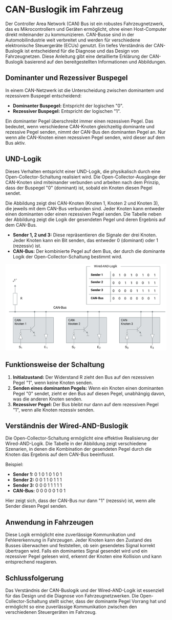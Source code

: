 # CAN-Buslogik im Fahrzeug

Der Controller Area Network (CAN) Bus ist ein robustes Fahrzeugnetzwerk, das es Mikrocontrollern und Geräten ermöglicht, ohne einen Host-Computer direkt miteinander zu kommunizieren. CAN-Busse sind in der Automobilindustrie weit verbreitet und werden für verschiedene elektronische Steuergeräte (ECUs) genutzt. Ein tiefes Verständnis der CAN-Buslogik ist entscheidend für die Diagnose und das Design von Fahrzeugnetzen. Diese Anleitung gibt eine detaillierte Erklärung der CAN-Buslogik basierend auf den bereitgestellten Informationen und Abbildungen.

## Dominanter und Rezessiver Buspegel

In einem CAN-Netzwerk ist die Unterscheidung zwischen dominantem und rezessivem Buspegel entscheidend:

- **Dominanter Buspegel:** Entspricht der logischen "0".
- **Rezessiver Buspegel:** Entspricht der logischen "1".

Ein dominanter Pegel überschreibt immer einen rezessiven Pegel. Das bedeutet, wenn verschiedene CAN-Knoten gleichzeitig dominante und rezessive Pegel senden, nimmt der CAN-Bus den dominanten Pegel an. Nur wenn alle CAN-Knoten einen rezessiven Pegel senden, wird dieser auf dem Bus aktiv.

## UND-Logik

Dieses Verhalten entspricht einer UND-Logik, die physikalisch durch eine Open-Collector-Schaltung realisiert wird. Die Open-Collector-Ausgänge der CAN-Knoten sind miteinander verbunden und arbeiten nach dem Prinzip, dass der Buspegel "0" (dominant) ist, sobald ein Knoten diesen Pegel sendet.

Die Abbildung zeigt drei CAN-Knoten (Knoten 1, Knoten 2 und Knoten 3), die jeweils mit dem CAN-Bus verbunden sind. Jeder Knoten kann entweder einen dominanten oder einen rezessiven Pegel senden. Die Tabelle neben der Abbildung zeigt die Logik der gesendeten Pegel und deren Ergebnis auf dem CAN-Bus.

- **Sender 1, 2 und 3:** Diese repräsentieren die Signale der drei Knoten. Jeder Knoten kann ein Bit senden, das entweder 0 (dominant) oder 1 (rezessiv) ist.
- **CAN-Bus:** Der kombinierte Pegel auf dem Bus, der durch die dominante Logik der Open-Collector-Schaltung bestimmt wird.

![CAN-Knoten](/img/can/1716539577015.png)

## Funktionsweise der Schaltung

1. **Initialzustand:** Der Widerstand R zieht den Bus auf den rezessiven Pegel "1", wenn keine Knoten senden.
2. **Senden eines dominanten Pegels:** Wenn ein Knoten einen dominanten Pegel "0" sendet, zieht er den Bus auf diesen Pegel, unabhängig davon, was die anderen Knoten senden.
3. **Rezessiver Pegel:** Der Bus bleibt nur dann auf dem rezessiven Pegel "1", wenn alle Knoten rezessiv senden.

## Verständnis der Wired-AND-Buslogik

Die Open-Collector-Schaltung ermöglicht eine effektive Realisierung der Wired-AND-Logik. Die Tabelle in der Abbildung zeigt verschiedene Szenarien, in denen die Kombination der gesendeten Pegel durch die Knoten das Ergebnis auf dem CAN-Bus beeinflusst.

Beispiel:

- **Sender 1:** 0 1 0 1 0 1 0 1
- **Sender 2:** 0 0 1 1 0 1 1 1
- **Sender 3:** 0 0 0 1 1 1 1 1
- **CAN-Bus:** 0 0 0 0 0 1 0 1

Hier zeigt sich, dass der CAN-Bus nur dann "1" (rezessiv) ist, wenn alle Sender diesen Pegel senden.

## Anwendung in Fahrzeugen

Diese Logik ermöglicht eine zuverlässige Kommunikation und Fehlererkennung in Fahrzeugen. Jeder Knoten kann den Zustand des Busses überwachen und feststellen, ob sein gesendetes Signal korrekt übertragen wird. Falls ein dominantes Signal gesendet wird und ein rezessiver Pegel gelesen wird, erkennt der Knoten eine Kollision und kann entsprechend reagieren.

## Schlussfolgerung

Das Verständnis der CAN-Buslogik und der Wired-AND-Logik ist essenziell für das Design und die Diagnose von Fahrzeugnetzwerken. Die Open-Collector-Schaltung stellt sicher, dass der dominante Pegel Vorrang hat und ermöglicht so eine zuverlässige Kommunikation zwischen den verschiedenen Steuergeräten im Fahrzeug.
